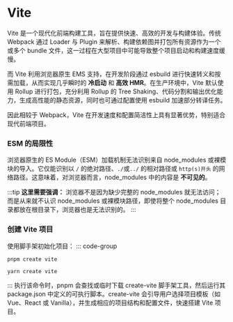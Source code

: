# Vite

Vite 是一个现代化前端构建工具，旨在提供快速、高效的开发与构建体验。传统 Webpack 通过 Loader 与 Plugin 来解析、构建依赖图并打包所有资源作为一个或多个 bundle 文件，这一过程在大型项目中可能导致整个项目启动和构建速度缓慢。

而 Vite 利用浏览器原生 EMS 支持，在开发阶段通过 esbuild 进行快速转义和按需加载，从而实现几乎瞬时的 **冷启动** 和 **高效 HMR**。在生产环境中，Vite 默认使用 Rollup 进行打包，充分利用 Rollup 的 Tree Shaking、代码分割和输出优化能力，生成高性能的静态资源，同时也可通过配置使用 esbuild 加速部分转译任务。

因此相较于 Webpack，Vite 在开发速度和配置简洁性上具有显著优势，特别适合现代前端项目。

### ESM 的局限性
浏览器原生的 ES Module（ESM）加载机制无法识别来自 node_modules 或裸模块的导入。它仅能识别以 `/` 的绝对路径、`./`或`../` 的相对路径或 `http(s)开头` 的网络路径。这意味着，对浏览器而言，node_modules 中的内容是 **不可见的**。

:::tip **这里需要强调：**
浏览器不是因为缺少完整的 node_modules 就无法访问；而是从来就不认识 node_modules 或裸模块路径，即使将整个 node_modules 目录都放在根目录下，浏览器也是无法识别的。
:::

### 创建 Vite 项目

使用脚手架初始化项目：
::: code-group
```shell [pnpm]
pnpm create vite
```

```shell [yarn]
yarn create vite
```
:::
执行该命令时，pnpm 会查找或临时下载 create-vite 脚手架工具，然后运行其 package.json 中定义的可执行脚本。create-vite 会引导用户选择项目模板（如 Vue、React 或 Vanilla），并生成相应的项目结构和配置文件，快速搭建 Vite 项目。

